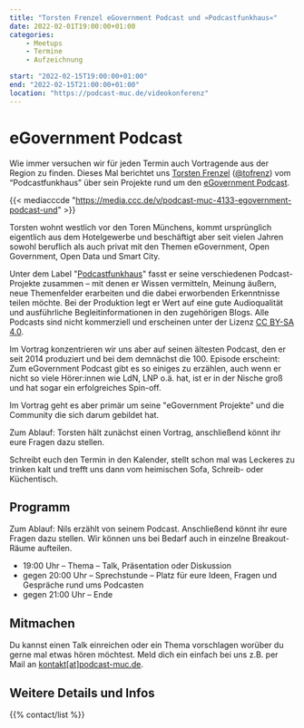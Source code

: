 ```yaml
---
title: "Torsten Frenzel eGovernment Podcast und »Podcastfunkhaus«"
date: 2022-02-01T19:00:00+01:00
categories:
    - Meetups
    - Termine
    - Aufzeichnung

start: "2022-02-15T19:00:00+01:00"
end: "2022-02-15T21:00:00+01:00"
location: "https://podcast-muc.de/videokonferenz"
---
```

# eGovernment Podcast

Wie immer versuchen wir für jeden Termin auch Vortragende aus der Region zu finden. Dieses Mal berichtet uns [Torsten Frenzel](https://torsten-frenzel.de) ([@tofrenz](https://twitter.com/tofrenz)) vom “Podcastfunkhaus” über sein Projekte rund um den [eGovernment Podcast](https://egovernment-podcast.com/).


{{< mediacccde "https://media.ccc.de/v/podcast-muc-4133-egovernment-podcast-und" >}}

Torsten wohnt westlich vor den Toren Münchens, kommt ursprünglich eigentlich aus dem Hotelgewerbe und beschäftigt aber seit vielen Jahren sowohl beruflich als auch privat mit den Themen eGovernment, Open Government, Open Data und Smart City.

Unter dem Label "[Podcastfunkhaus](https://podcastfunkhaus.de/)" fasst er seine verschiedenen Podcast-Projekte zusammen – mit denen er Wissen vermitteln, Meinung äußern, neue Themenfelder erarbeiten und die dabei erworbenden Erkenntnisse teilen möchte. Bei der Produktion legt er Wert auf eine gute Audioqualität und ausführliche Begleitinformationen in den zugehörigen Blogs. Alle Podcasts sind nicht kommerziell und erscheinen unter der Lizenz [CC BY-SA 4.0](https://creativecommons.org/licenses/by-sa/4.0/deed.de).


Im Vortrag konzentrieren wir uns aber auf seinen ältesten Podcast, den er seit 2014 produziert und bei dem demnächst die 100. Episode erscheint: Zum eGovernment Podcast gibt es so einiges zu erzählen, auch wenn er nicht so viele Hörer:innen wie LdN, LNP o.ä. hat, ist er in der Nische groß und hat sogar ein erfolgreiches Spin-off.

Im Vortrag geht es aber primär um seine "eGovernment Projekte" und die Community die sich darum gebildet hat.


Zum Ablauf: Torsten hält zunächst einen Vortrag, anschließend könnt ihr eure Fragen dazu stellen.

Schreibt euch den Termin in den Kalender, stellt schon mal was Leckeres zu trinken kalt und trefft uns dann vom heimischen Sofa, Schreib- oder Küchentisch.


## Programm

Zum Ablauf:
Nils erzählt von seinem Podcast.
Anschließend könnt ihr eure Fragen dazu stellen.
Wir können uns bei Bedarf auch in einzelne Breakout-Räume aufteilen.

- 19:00 Uhr – Thema – Talk, Präsentation oder Diskussion
- gegen 20:00 Uhr – Sprechstunde – Platz für eure Ideen, Fragen und Gespräche rund ums Podcasten
- gegen 21:00 Uhr – Ende


## Mitmachen

Du kannst einen Talk einreichen oder ein Thema vorschlagen worüber du gerne mal etwas hören möchtest.
Meld dich ein einfach bei uns z.B. per Mail an [kontakt[at]podcast-muc.de](mailto:kontakt[at]podcast-muc.de).


## Weitere Details und Infos

{{% contact/list %}}
